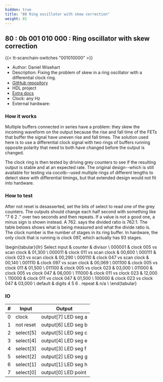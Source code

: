 ```yaml
---
hidden: true
title: "80 Ring oscillator with skew correction"
weight: 81
---
```


## 80 : 0b 001 010 000 : Ring oscillator with skew correction

{{< tt-scanchain-switches "001010000" >}}

* Author: Daniel Wisehart
* Description: Fixing the problem of skew in a ring oscillator with a differential clock ring. 
* [GitHub repository](https://github.com/dwisehart/tt03-ring-grey)
* HDL project
* [Extra docs]()
* Clock: any Hz
* External hardware: 



### How it works

Multiple buffers connected in series have a problem: they skew the incoming waveform on the output because the
rise and fall time of the FETs that buffer the signal have uneven rise and fall times.  The solution used here
is to use a differential clock signal with two rings of buffers running opposite polarity that need to both
have changed before the output is changed.

The clock ring is then tested by driving grey counters to see if the resulting output is stable and at an
expected rate.  The original design--which is still available for testing via cocotb--used multiple rings of
different lengths to detect skew with differential timings, but that extended design would not fit into
hardware.


### How to test

After not reset is desasserted, set the bits of select to read one of the grey counters.  The outputs should
change each half second with something like "7 6 2 ." over two seconds and then repeats.  If a value is not a
good one, a minus sign is shown instead.  A 762. says the divided ratio is 762:1.  The table belows shows what
is being measured and what the divide ratio is.  The clock number is the number of stages in its ring buffer.
In hardware, the only clock that is running is clock 097, which actually has 93 stages.

\begin{tabular}{llr}
Select input & counter                 & divisor \\
000001       & clock 005 vs scan clock & 01,300  \\
000011       & clock 011 vs scan clock & 00,600  \\
000111       & clock 023 vs scan clock & 00,290  \\
000110       & clock 047 vs scan clock & 00,140  \\
001110       & clock 097 vs scan clock & 00,069  \\
001100       & clock 005 vs clock 011  & 01,500  \\
011100       & clock 005 vs clock 023  & 03,000  \\
011000       & clock 005 vs clock 047  & 06,000  \\
111000       & clock 011 vs clock 023  & 12,000  \\
110000       & clock 011 vs clock 047  & 01,500  \\
100000       & clock 023 vs clock 047  & 03,000  \\
default      & digits 4 5 6 . repeat   & n/a     \\
\end{tabular}


### IO

| # | Input        | Output       |
|---|--------------|--------------|
| 0 | clock  | output[7] LED seg a |
| 1 | not reset  | output[6] LED seg b |
| 2 | select[5]  | output[5] LED seg c |
| 3 | select[4]  | output[4] LED seg e |
| 4 | select[3]  | output[3] LED seg f |
| 5 | select[2]  | output[2] LED seg g |
| 6 | select[1]  | output[1] LED seg h |
| 7 | select[0]  | output[0] LED point |
